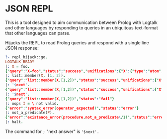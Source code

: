 # JSON REPL

This is a tool designed to aim communication between Prolog with Logtalk and
other languages by responding to queries in an ubiquitous text-format that
other languages can parse.

Hijacks the REPL to read Prolog queries and respond with a single line JSON
response:

```prolog
?- repl_hijack::go.
LOGTALK READY
|: X = foo.
{"query":"X=foo","status":"success","unifications":{"X":{"type":"atom","value":"foo"}},"variable_names":["X"]}
|: list::member(X, [1, 2]).
{"query":"list::member(X,[1,2])","status":"success","unifications":{"X":{"type":"integer","value":1}},"variable_names":["X"]}
|: '$next'.
{"query":"list::member(X,[1,2])","status":"success","unifications":{"X":{"type":"integer","value":2}},"variable_names":["X"]}
|: '$next'.
{"query":"list::member(X,[1,2])","status":"fail"}
|: oops I = \ not valid.
{"error":"syntax_error(operator_expected)","status":"error"}
|: not_a_predicate(P).
{"error":"existence_error(procedure,not_a_predicate\/1)","status":"error"}
|: halt.
```

The command for `;` "next answer" is `'$next'.`
